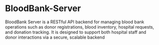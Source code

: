 # BloodBank-Server
BloodBank Server is a RESTful API backend for managing blood bank operations such as donor registrations, blood inventory, hospital requests, and donation tracking. It is designed to support both hospital staff and donor interactions via a secure, scalable backend

